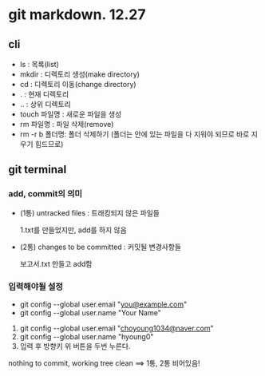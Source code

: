 # git markdown. 12.27

## cli
- ls : 목록(list)
- mkdir : 디렉토리 생성(make directory)
- cd : 디렉토리 이동(change directory)
- . : 현재 디렉토리
- .. : 상위 디렉토리
- touch 파일명 : 새로운 파일을 생성
- rm 파일명 : 파일 삭제(remove)
- rm -r b 폴더명: 폴더 삭제하기
 (폴더는 안에 있는 파일을 다 지워야 되므로 바로 지우기 힘드므로)

## git terminal
### add, commit의 의미
- (1통) untracked files : 트래킹되지 않은 파일들
    
    1.txt를 만들었지만, add를 하지 않음
- (2통) changes to be committed : 커밋될 변경사항들

    보고서.txt 만들고 add함
### 입력해야될 설정
- git config --global user.email "you@example.com"
- git config --global user.name "Your Name"

1. git config --global user.email "choyoung1034@naver.com"
2. git config --global user.name "hyoung0"
3. 입력 후 방향키 위 버튼을 두번 누른다.

nothing to commit, working tree clean ==> 1통, 2통 비어있음!